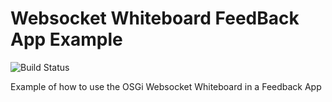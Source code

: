 # Websocket Whiteboard FeedBack App Example
![Build Status](https://travis-ci.org/cgoncas/websocket-feedback-example.svg?branch=master)


Example of how to use the OSGi Websocket Whiteboard in a Feedback App

